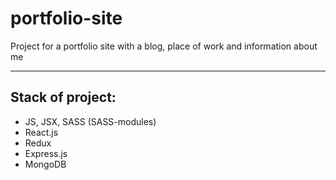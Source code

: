 # portfolio-site
Project for a portfolio site with a blog, place of work and information about me
____
## Stack of project:
* JS, JSX, SASS (SASS-modules)
* React.js
* Redux
* Express.js
* MongoDB
